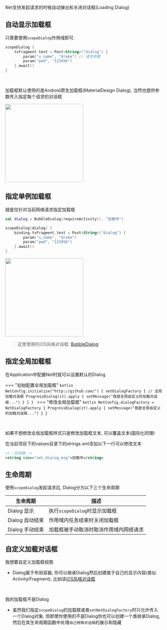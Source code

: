 Net支持发起请求的时候自动弹出和关闭对话框(Loading Dialog)

## 自动显示加载框

只需要使用`scopeDialog`作用域即可.
```kotlin
scopeDialog {
    tvFragment.text = Post<String>("dialog") {
        param("u_name", "drake") // 请求参数
        param("pwd", "123456")
    }.await()
}
```

<br>

加载框默认使用的是Android原生加载框(MaterialDesign Dialog), 当然也提供参数传入指定每个请求的对话框

<img src="https://i.loli.net/2021/08/14/JqIenA56F1cgyHs.png" width="250"/>


## 指定单例加载框

就是仅针对当前网络请求指定加载框

```kotlin
val dialog = BubbleDialog(requireActivity(), "加载中")

scopeDialog(dialog) {
    binding.tvFragment.text = Post<String>("dialog") {
        param("u_name", "drake")
        param("pwd", "123456")
    }.await()
}
```

<img src="https://i.loli.net/2021/08/14/8eDp7Oz2CQT9Jcq.gif" width="250"/>

> 这里使用的iOS风格对话框: [BubbleDialog](https://liangjingkanji.github.io/Tooltip/bubble.html)

## 指定全局加载框

在Application中配置Net时就可以设置默认的Dialog

=== "初始配置全局加载框"
    ```kotlin
    NetConfig.initialize("http://github.com/") {
            setDialogFactory { // 全局加载对话框
                ProgressDialog(it).apply {
                    setMessage("我是全局自定义的加载对话框...")
                }
            }
    }
    ```
=== "修改全局加载框"
    ```kotlin
    NetConfig.dialogFactory = NetDialogFactory {
        ProgressDialog(it).apply {
            setMessage("我是全局自定义的加载对话框...")
        }
    }
    ```

<br>

如果不想修改全局加载框样式只是修改加载框文本, 可以覆盖文本(国际化同理)

在当前项目下的values目录下的strings.xml添加以下一行可以修改文本

```xml
<!--对话框-->
<string name="net_dialog_msg">加载中</string>
```

## 生命周期

使用`scopeDialog`发起请求后, Dialog分为以下三个生命周期

|生命周期|描述|
|-|-|
|Dialog 显示|执行`scopeDialog`时显示加载框|
|Dialog 自动结束|作用域内任务结束时关闭加载框|
|Dialog 手动结束|加载框被手动取消时取消作用域内网络请求|

## 自定义加载对话框

我想要自定义加载框视图

- Dialog属于布局容器, 你可以继承Dialog然后创建属于自己的显示内容(类似Activity/Fragment), 比如该[iOS风格对话框](https://github.com/liangjingkanji/Tooltip/blob/HEAD/tooltip/src/main/java/com/drake/tooltip/dialog/BubbleDialog.kt)

<br>

我的加载框不是Dialog

- 虽然我们指定`scopeDialog`的加载框或者`setNetDialogFactory`时只允许传入一个Dialog对象, 但即使你使用的不是Dialog你也可以创建一个类继承Dialog, 然后在其生命周期函数中处理`自己特殊对话框`的展示和隐藏

